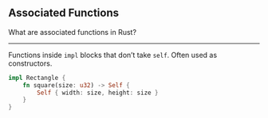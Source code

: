 ## Associated Functions

What are associated functions in Rust?

---

Functions inside `impl` blocks that don’t take `self`.
Often used as constructors.

```rust
impl Rectangle {
    fn square(size: u32) -> Self {
        Self { width: size, height: size }
    }
}
```

